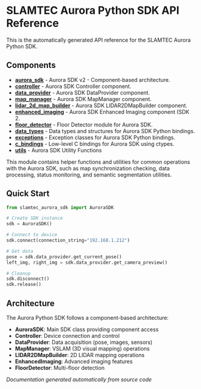 # SLAMTEC Aurora Python SDK API Reference

This is the automatically generated API reference for the SLAMTEC Aurora Python SDK.

## Components

- **[aurora_sdk](aurora_sdk.md)** - Aurora SDK v2 - Component-based architecture.
- **[controller](controller.md)** - Aurora SDK Controller component.
- **[data_provider](data_provider.md)** - Aurora SDK DataProvider component.
- **[map_manager](map_manager.md)** - Aurora SDK MapManager component.
- **[lidar_2d_map_builder](lidar_2d_map_builder.md)** - Aurora SDK LIDAR2DMapBuilder component.
- **[enhanced_imaging](enhanced_imaging.md)** - Aurora SDK Enhanced Imaging component (SDK 2.
- **[floor_detector](floor_detector.md)** - Floor Detector module for Aurora SDK.
- **[data_types](data_types.md)** - Data types and structures for Aurora SDK Python bindings.
- **[exceptions](exceptions.md)** - Exception classes for Aurora SDK Python bindings.
- **[c_bindings](c_bindings.md)** - Low-level C bindings for Aurora SDK using ctypes.
- **[utils](utils.md)** - Aurora SDK Utility Functions

This module contains helper functions and utilities for common operations
with the Aurora SDK, such as map synchronization checking, data processing,
status monitoring, and semantic segmentation utilities.

## Quick Start

```python
from slamtec_aurora_sdk import AuroraSDK

# Create SDK instance
sdk = AuroraSDK()

# Connect to device
sdk.connect(connection_string="192.168.1.212")

# Get data
pose = sdk.data_provider.get_current_pose()
left_img, right_img = sdk.data_provider.get_camera_preview()

# Cleanup
sdk.disconnect()
sdk.release()
```

## Architecture

The Aurora Python SDK follows a component-based architecture:

- **AuroraSDK**: Main SDK class providing component access
- **Controller**: Device connection and control
- **DataProvider**: Data acquisition (pose, images, sensors)
- **MapManager**: VSLAM (3D visual mapping) operations
- **LIDAR2DMapBuilder**: 2D LIDAR mapping operations
- **EnhancedImaging**: Advanced imaging features
- **FloorDetector**: Multi-floor detection

*Documentation generated automatically from source code*